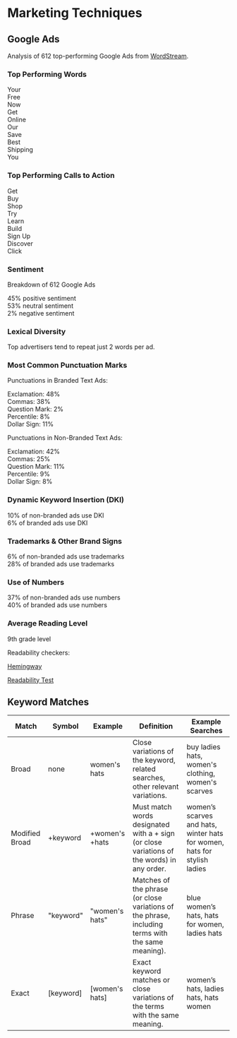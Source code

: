 # Marketing Techniques

## Google Ads

Analysis of 612 top-performing Google Ads from [WordStream](https://www.wordstream.com/blog/ws/2017/06/06/best-ads).

### Top Performing Words

Your  
Free  
Now  
Get  
Online  
Our  
Save  
Best  
Shipping  
You


### Top Performing Calls to Action
 
Get  
Buy  
Shop  
Try  
Learn  
Build  
Sign Up  
Discover  
Click


### Sentiment

Breakdown of 612 Google Ads

45% positive sentiment  
53% neutral sentiment  
2% negative sentiment


### Lexical Diversity

Top advertisers tend to repeat just 2 words per ad.


### Most Common Punctuation Marks

Punctuations in Branded Text Ads:

Exclamation: 48%  
Commas: 38%  
Question Mark: 2%  
Percentile: 8%  
Dollar Sign: 11%  


Punctuations in Non-Branded Text Ads:

Exclamation: 42%  
Commas: 25%  
Question Mark: 11%  
Percentile: 9%  
Dollar Sign: 8%


### Dynamic Keyword Insertion (DKI)

10% of non-branded ads use DKI  
6% of branded ads use DKI


### Trademarks & Other Brand Signs

6% of non-branded ads use trademarks  
28% of branded ads use trademarks


### Use of Numbers

37% of non-branded ads use numbers  
40% of branded ads use numbers


### Average Reading Level

9th grade level

Readability checkers:

[Hemingway](http://www.hemingwayapp.com/)

[Readability Test](https://www.online-utility.org/english/readability_test_and_improve.jsp)

## Keyword Matches

| Match | Symbol | Example  | Definition | Example Searches |
| ------------- | ------------- | -------------  | ------------- | ------------- |
| Broad | none | women's hats | Close variations of the keyword, related searches, other relevant variations.  | buy ladies hats, women's clothing, women's scarves |
| Modified Broad | +keyword | +women's +hats | Must match words designated with a + sign (or close variations of the words) in any order.  | women’s scarves and hats, winter hats for women, hats for stylish ladies |
| Phrase | "keyword" | "women's hats" | Matches of the phrase (or close variations of the phrase, including terms with the same meaning). | blue women’s hats, hats for women, ladies hats |
| Exact | [keyword] | [women's hats] | Exact keyword matches or close variations of the terms with the same meaning. | women’s hats, ladies hats, hats women |